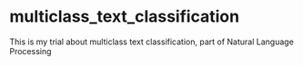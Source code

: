 # multiclass_text_classification
This is my trial about multiclass text classification, part of Natural Language Processing
